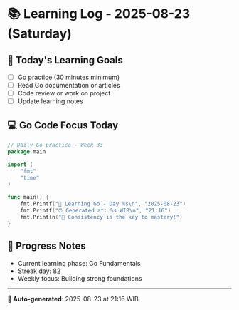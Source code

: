 # 📚 Learning Log - 2025-08-23 (Saturday)

## 🎯 Today's Learning Goals
- [ ] Go practice (30 minutes minimum)
- [ ] Read Go documentation or articles
- [ ] Code review or work on project
- [ ] Update learning notes

## 💻 Go Code Focus Today
```go
// Daily Go practice - Week 33
package main

import (
    "fmt"
    "time"
)

func main() {
    fmt.Printf("🚀 Learning Go - Day %s\n", "2025-08-23")
    fmt.Printf("⏰ Generated at: %s WIB\n", "21:16")
    fmt.Println("💪 Consistency is the key to mastery!")
}
```

## 🌟 Progress Notes
- Current learning phase: Go Fundamentals
- Streak day: 82
- Weekly focus: Building strong foundations

---
**🤖 Auto-generated**: 2025-08-23 at 21:16 WIB
